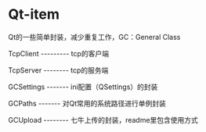 ﻿# Qt-item
Qt的一些简单封装，减少重复工作，GC：General Class

TcpClient  ---------   tcp的客户端

TcpServer  --------    tcp的服务端

GCSettings  -------    ini配置（QSettings）的封装

GCPaths   -------      对Qt常用的系统路径进行单例封装 

GCUpload --------    七牛上传的封装，readme里包含使用方式     
